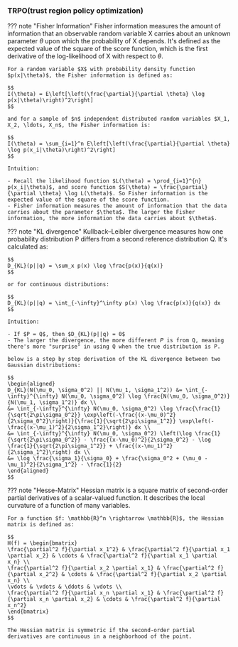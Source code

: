 ﻿### TRPO(trust region policy optimization)
??? note "Fisher Information"
    Fisher information measures the amount of information that an observable random variable X carries about an unknown parameter $\theta$ upon which the probability of X depends. It's defined as the expected value of the square of the score function, which is the first derivative of the log-likelihood of X with respect to $\theta$.

    For a random variable $X$ with probability density function $p(x|\theta)$, the Fisher information is defined as:

    $$
    I(\theta) = E\left[\left(\frac{\partial}{\partial \theta} \log p(x|\theta)\right)^2\right]
    $$

    and for a sample of $n$ independent distributed random variables $X_1, X_2, \ldots, X_n$, the Fisher information is:

    $$
    I(\theta) = \sum_{i=1}^n E\left[\left(\frac{\partial}{\partial \theta} \log p(x_i|\theta)\right)^2\right]
    $$

    Intuition:

    - Recall the likelihood function $L(\theta) = \prod_{i=1}^{n} p(x_i|\theta)$, and score function $S(\theta) = \frac{\partial}{\partial \theta} \log L(\theta)$. So Fisher information is the expected value of the square of the score function. 
    - Fisher information measures the amount of information that the data carries about the parameter $\theta$. The larger the Fisher information, the more information the data carries about $\theta$.


??? note "KL divergence"
    Kullback–Leibler divergence measures how one probability distribution 
    P differs from a second reference distribution 
    Q. It's calculated as:

    $$
    D_{KL}(p||q) = \sum_x p(x) \log \frac{p(x)}{q(x)}
    $$

    or for continuous distributions:

    $$
    D_{KL}(p||q) = \int_{-\infty}^\infty p(x) \log \frac{p(x)}{q(x)} dx
    $$

    Intuition:

    - If $P = Q$, then $D_{KL}(p||q) = 0$ 
    - The larger the divergence, the more different 𝑃 is from Q, meaning there's more "surprise" in using Q when the true distribution is P.

    below is a step by step derivation of the KL divergence between two Gaussian distributions:

    $$
    \begin{aligned}
    D_{KL}(N(\mu_0, \sigma_0^2) || N(\mu_1, \sigma_1^2)) &= \int_{-\infty}^{\infty} N(\mu_0, \sigma_0^2) \log \frac{N(\mu_0, \sigma_0^2)}{N(\mu_1, \sigma_1^2)} dx \\
    &= \int_{-\infty}^{\infty} N(\mu_0, \sigma_0^2) \log \frac{\frac{1}{\sqrt{2\pi\sigma_0^2}} \exp\left(-\frac{(x-\mu_0)^2}{2\sigma_0^2}\right)}{\frac{1}{\sqrt{2\pi\sigma_1^2}} \exp\left(-\frac{(x-\mu_1)^2}{2\sigma_1^2}\right)} dx \\
    &= \int_{-\infty}^{\infty} N(\mu_0, \sigma_0^2) \left(\log \frac{1}{\sqrt{2\pi\sigma_0^2}} - \frac{(x-\mu_0)^2}{2\sigma_0^2} - \log \frac{1}{\sqrt{2\pi\sigma_1^2}} + \frac{(x-\mu_1)^2}{2\sigma_1^2}\right) dx \\
    &= \log \frac{\sigma_1}{\sigma_0} + \frac{\sigma_0^2 + (\mu_0 - \mu_1)^2}{2\sigma_1^2} - \frac{1}{2}
    \end{aligned}
    $$


??? note "Hesse-Matrix"
    Hessian matrix is a square matrix of second-order partial derivatives of a scalar-valued function. It describes the local curvature of a function of many variables. 

    For a function $f: \mathbb{R}^n \rightarrow \mathbb{R}$, the Hessian matrix is defined as:

    $$
    H(f) = \begin{bmatrix}
    \frac{\partial^2 f}{\partial x_1^2} & \frac{\partial^2 f}{\partial x_1 \partial x_2} & \cdots & \frac{\partial^2 f}{\partial x_1 \partial x_n} \\
    \frac{\partial^2 f}{\partial x_2 \partial x_1} & \frac{\partial^2 f}{\partial x_2^2} & \cdots & \frac{\partial^2 f}{\partial x_2 \partial x_n} \\
    \vdots & \vdots & \ddots & \vdots \\
    \frac{\partial^2 f}{\partial x_n \partial x_1} & \frac{\partial^2 f}{\partial x_n \partial x_2} & \cdots & \frac{\partial^2 f}{\partial x_n^2}
    \end{bmatrix}
    $$

    The Hessian matrix is symmetric if the second-order partial derivatives are continuous in a neighborhood of the point.


  